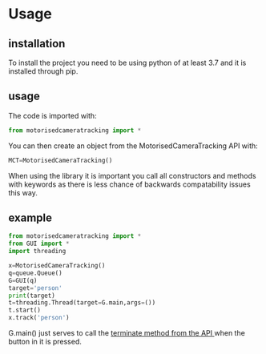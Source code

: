 # Usage
## installation
To install the project you need to be using python of at least 3.7 and it is installed through pip.


## usage
The code is imported with:
```python
from motorisedcameratracking import *
```
You can then create an object from the MotorisedCameraTracking API with:
```python
MCT=MotorisedCameraTracking()
```

When using the library it is important you call all constructors and methods with keywords as there is less chance of backwards compatability issues this way.

## example
```python
from motorisedcameratracking import *
from GUI import *
import threading

x=MotorisedCameraTracking()
q=queue.Queue()
G=GUI(q)
target='person'
print(target)
t=threading.Thread(target=G.main,args=())
t.start()
x.track('person')
```
G.main() just serves to call the [terminate method from the API ](API-reference.md#motorisedcameratracking.MotorisedCameraTracking.MotorisedCameraTracking.terminate) when the button in it is pressed. 
